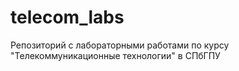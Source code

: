 # telecom_labs
Репозиторий с лабораторными работами по курсу "Телекоммуникационные технологии" в СПбГПУ
